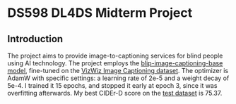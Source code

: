 # DS598 DL4DS Midterm Project

## Introduction
The project aims to provide image-to-captioning services for blind people using AI technology. The project employs the [blip-image-captioning-base model](https://huggingface.co/Salesforce/blip-image-captioning-base), fine-tuned on the [VizWiz Image Captioning dataset](https://vizwiz.org/tasks-and-datasets/image-captioning/). The optimizer is AdamW with specific settings: a learning rate of 2e-5 and a weight decay of 5e-4. I trained it 15 epochs, and stopped it early at epoch 3, since it was overfitting afterwards. My best CIDEr-D score on the [test dataset](https://eval.ai/web/challenges/challenge-page/739/leaderboard/2006) is 75.37.
